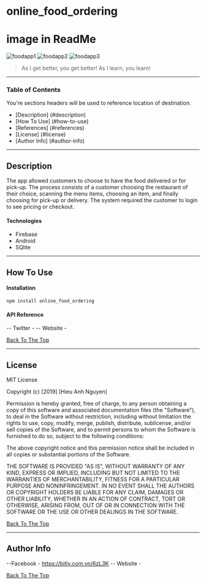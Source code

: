 # online_food_ordering

# image in ReadMe
![foodapp1](https://user-images.githubusercontent.com/45426479/69739640-a45d3980-116a-11ea-92bd-838362a89281.PNG)
![foodapp2](https://user-images.githubusercontent.com/45426479/69739766-da022280-116a-11ea-975e-7d5dd95d0242.PNG)
![foodapp3](https://user-images.githubusercontent.com/45426479/69739926-16ce1980-116b-11ea-8576-227f2ecb8cde.PNG)

> As I get better, you get better! As I learn, you learn!

---

### Table of Contents
You're sections headers will be used to reference location of destination.

- [Description] (#description)
- [How To Use] (#how-to-use)
- [References] (#references)
- [License] (#license)
- [Author Info] (#author-info)

---

## Description

The app allowed customers to choose to have the food delivered or for pick-up. The process consists of a customer choosing the restaurant of their choice, scanning the menu items, choosing an item, and finally choosing for pick-up or delivery. The system required the customer to login to see pricing or checkout.

#### Technologies

- Firebase
- Android
- SQlite

---

## How To Use

#### Installation

`npm install online_food_ordering`



#### API Reference

-- Twitter - 
-- Website - 

[Back To The Top](#online_food_ordering)

---

## License

MIT License

Copyright (c) [2019] [Hieu Anh Nguyen]

Permission is hereby granted, free of charge, to any person obtaining a copy of this software and associated documentation files (the "Software"), to deal in the Software without restriction, including without limitation the rights to use, copy, modify, merge, publish, distribute, sublicense, and/or sell copies of the Software, and to permit persons to whom the Software is furnished to do so, subject to the following conditions:

The above copyright notice and this permission notice shall be included in all copies or substantial portions of the Software.

THE SOFTWARE IS PROVIDED "AS IS", WITHOUT WARRANTY OF ANY KIND, EXPRESS OR IMPLIED, INCLUDING BUT NOT LIMITED TO THE WARRANTIES OF MERCHANTABILITY, FITNESS FOR A PARTICULAR PURPOSE AND NONINFRINGEMENT. IN NO EVENT SHALL THE AUTHORS OR COPYRIGHT HOLDERS BE LIABLE FOR ANY CLAIM, DAMAGES OR OTHER LIABILITY, WHETHER IN AN ACTION OF CONTRACT, TORT OR OTHERWISE, ARISING FROM, OUT OF OR IN CONNECTION WITH THE SOFTWARE OR THE USE OR OTHER DEALINGS IN THE SOFTWARE.

[Back To The Top](#online_food_ordering)

---

## Author Info

--Facebook - 
 https://bitly.com.vn/6zL3K
-- Website - 

[Back To The Top](#online_food_ordering)

